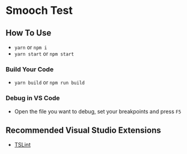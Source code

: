 Smooch Test
===========

## How To Use

* `yarn` or `npm i`
* `yarn start` or `npm start`

### Build Your Code

* `yarn build` or `npm run build`

### Debug in VS Code

* Open the file you want to debug, set your breakpoints and press `F5`

## Recommended Visual Studio Extensions

* [TSLint](https://marketplace.visualstudio.com/items?itemName=eg2.tslint)
